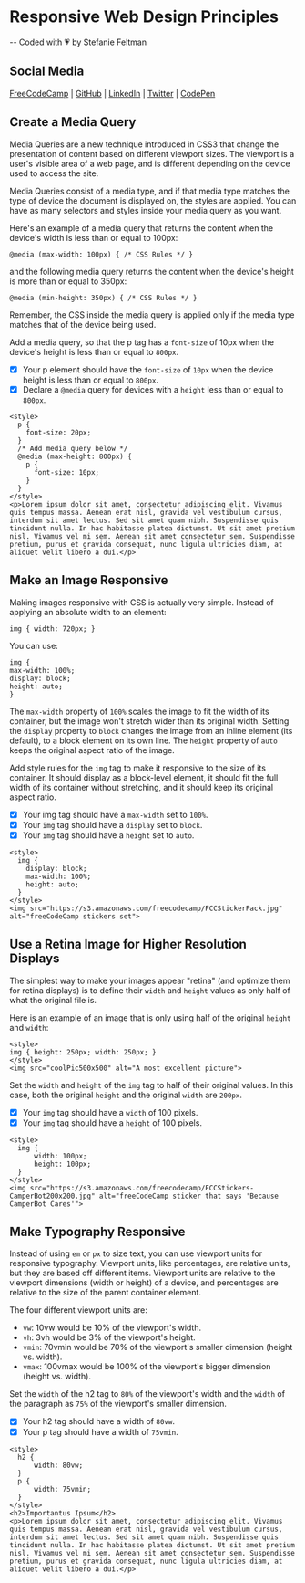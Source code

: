 # Responsive Web Design Principles
-- Coded with 💗 by Stefanie Feltman

## Social Media
[FreeCodeCamp](https://www.freecodecamp.org/stefaniedev) |
[GitHub](https://github.com/stefaniedev) |
[LinkedIn](https://www.linkedin.com/in/stefaniefeltman/) |
[Twitter](https://twitter.com/stefaniedev) |
[CodePen](https://codepen.io/stefaniedev/)


## Create a Media Query
Media Queries are a new technique introduced in CSS3 that change the presentation of content based on different viewport sizes. The viewport is a user's visible area of a web page, and is different depending on the device used to access the site.

Media Queries consist of a media type, and if that media type matches the type of device the document is displayed on, the styles are applied. You can have as many selectors and styles inside your media query as you want.

Here's an example of a media query that returns the content when the device's width is less than or equal to 100px:

`@media (max-width: 100px) { /* CSS Rules */ }`

and the following media query returns the content when the device's height is more than or equal to 350px:

`@media (min-height: 350px) { /* CSS Rules */ }`

Remember, the CSS inside the media query is applied only if the media type matches that of the device being used.


Add a media query, so that the p tag has a `font-size` of 10px when the device's height is less than or equal to `800px`.

- [x] Your p element should have the `font-size` of `10px` when the device height is less than or equal to `800px`.
- [x] Declare a `@media` query for devices with a `height` less than or equal to `800px`.

```
<style>
  p {
    font-size: 20px;
  }
  /* Add media query below */
  @media (max-height: 800px) {
    p {
      font-size: 10px;
    }
  }
</style>
<p>Lorem ipsum dolor sit amet, consectetur adipiscing elit. Vivamus quis tempus massa. Aenean erat nisl, gravida vel vestibulum cursus, interdum sit amet lectus. Sed sit amet quam nibh. Suspendisse quis tincidunt nulla. In hac habitasse platea dictumst. Ut sit amet pretium nisl. Vivamus vel mi sem. Aenean sit amet consectetur sem. Suspendisse pretium, purus et gravida consequat, nunc ligula ultricies diam, at aliquet velit libero a dui.</p>
```


## Make an Image Responsive
Making images responsive with CSS is actually very simple. Instead of applying an absolute width to an element:

`img { width: 720px; }`

You can use:
```
img {
max-width: 100%;
display: block;
height: auto;
}
```
The `max-width` property of `100%` scales the image to fit the width of its container, but the image won't stretch wider than its original width. Setting the `display` property to `block` changes the image from an inline element (its default), to a block element on its own line. The `height` property of `auto` keeps the original aspect ratio of the image.


Add style rules for the `img` tag to make it responsive to the size of its container. It should display as a block-level element, it should fit the full width of its container without stretching, and it should keep its original aspect ratio.

- [x] Your img tag should have a `max-width` set to `100%`.
- [x] Your `img` tag should have a `display` set to `block`.
- [x] Your `img` tag should have a `height` set to `auto`.

```
<style>
  img {
    display: block;
    max-width: 100%;
    height: auto;
  }
</style>
<img src="https://s3.amazonaws.com/freecodecamp/FCCStickerPack.jpg" alt="freeCodeCamp stickers set">
```


## Use a Retina Image for Higher Resolution Displays
The simplest way to make your images appear "retina" (and optimize them for retina displays) is to define their `width` and `height` values as only half of what the original file is.

Here is an example of an image that is only using half of the original `height` and `width`:
```
<style>
img { height: 250px; width: 250px; }
</style>
<img src="coolPic500x500" alt="A most excellent picture">
```
Set the `width` and `height` of the `img` tag to half of their original values. In this case, both the original `height` and the original `width` are `200px`.

- [x] Your `img` tag should have a `width` of 100 pixels.
- [x] Your `img` tag should have a `height` of 100 pixels.

```
<style>
  img {
      width: 100px;
      height: 100px;
  }
</style>
<img src="https://s3.amazonaws.com/freecodecamp/FCCStickers-CamperBot200x200.jpg" alt="freeCodeCamp sticker that says 'Because CamperBot Cares'">
```


## Make Typography Responsive
Instead of using `em` or `px` to size text, you can use viewport units for responsive typography. Viewport units, like percentages, are relative units, but they are based off different items. Viewport units are relative to the viewport dimensions (width or height) of a device, and percentages are relative to the size of the parent container element.

The four different viewport units are:

* `vw`: 10vw would be 10% of the viewport's width.
* `vh`: 3vh would be 3% of the viewport's height.
* `vmin`: 70vmin would be 70% of the viewport's smaller dimension (height vs. width).
* `vmax`: 100vmax would be 100% of the viewport's bigger dimension (height vs. width).


Set the `width` of the h2 tag to `80%` of the viewport's width and the `width` of the paragraph as `75%` of the viewport's smaller dimension.

- [x] Your h2 tag should have a width of `80vw`.
- [x] Your p tag should have a width of `75vmin`.

```
<style>
  h2 {
      width: 80vw;
  }
  p {
      width: 75vmin;
  }
</style>
<h2>Importantus Ipsum</h2>
<p>Lorem ipsum dolor sit amet, consectetur adipiscing elit. Vivamus quis tempus massa. Aenean erat nisl, gravida vel vestibulum cursus, interdum sit amet lectus. Sed sit amet quam nibh. Suspendisse quis tincidunt nulla. In hac habitasse platea dictumst. Ut sit amet pretium nisl. Vivamus vel mi sem. Aenean sit amet consectetur sem. Suspendisse pretium, purus et gravida consequat, nunc ligula ultricies diam, at aliquet velit libero a dui.</p>
```

